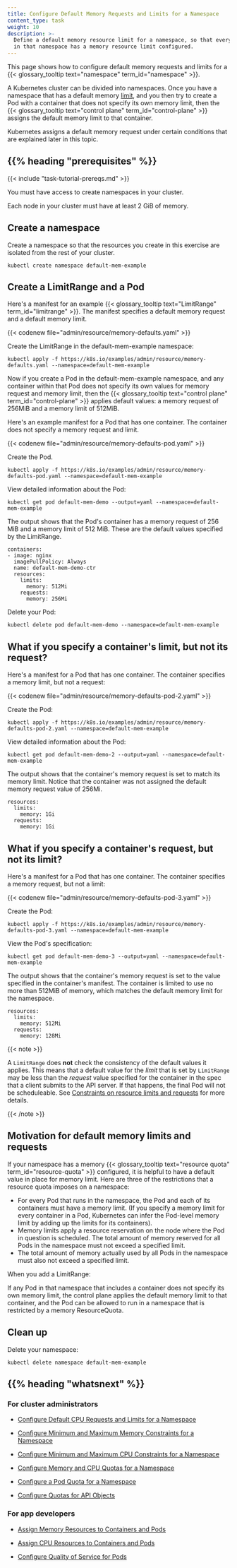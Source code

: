 ```yaml
---
title: Configure Default Memory Requests and Limits for a Namespace
content_type: task
weight: 10
description: >-
  Define a default memory resource limit for a namespace, so that every new Pod
  in that namespace has a memory resource limit configured.
---
```


<!-- overview -->

This page shows how to configure default memory requests and limits for a
{{< glossary_tooltip text="namespace" term_id="namespace" >}}.

A Kubernetes cluster can be divided into namespaces. Once you have a namespace that
has a default memory
[limit](/docs/concepts/configuration/manage-resources-containers/#requests-and-limits),
and you then try to create a Pod with a container that does not specify its own memory
limit, then the
{{< glossary_tooltip text="control plane" term_id="control-plane" >}} assigns the default
memory limit to that container.

Kubernetes assigns a default memory request under certain conditions that are explained later in this topic.

## {{% heading "prerequisites" %}}

{{< include "task-tutorial-prereqs.md" >}}

You must have access to create namespaces in your cluster.

Each node in your cluster must have at least 2 GiB of memory.

<!-- steps -->

## Create a namespace

Create a namespace so that the resources you create in this exercise are
isolated from the rest of your cluster.

```shell
kubectl create namespace default-mem-example
```

## Create a LimitRange and a Pod

Here's a manifest for an example {{< glossary_tooltip text="LimitRange" term_id="limitrange" >}}.
The manifest specifies a default memory
request and a default memory limit.

{{< codenew file="admin/resource/memory-defaults.yaml" >}}

Create the LimitRange in the default-mem-example namespace:

```shell
kubectl apply -f https://k8s.io/examples/admin/resource/memory-defaults.yaml --namespace=default-mem-example
```

Now if you create a Pod in the default-mem-example namespace, and any container
within that Pod does not specify its own values for memory request and memory limit,
then the {{< glossary_tooltip text="control plane" term_id="control-plane" >}}
applies default values: a memory request of 256MiB and a memory limit of 512MiB.

Here's an example manifest for a Pod that has one container. The container
does not specify a memory request and limit.

{{< codenew file="admin/resource/memory-defaults-pod.yaml" >}}

Create the Pod.

```shell
kubectl apply -f https://k8s.io/examples/admin/resource/memory-defaults-pod.yaml --namespace=default-mem-example
```

View detailed information about the Pod:

```shell
kubectl get pod default-mem-demo --output=yaml --namespace=default-mem-example
```

The output shows that the Pod's container has a memory request of 256 MiB and
a memory limit of 512 MiB. These are the default values specified by the LimitRange.

```shell
containers:
- image: nginx
  imagePullPolicy: Always
  name: default-mem-demo-ctr
  resources:
    limits:
      memory: 512Mi
    requests:
      memory: 256Mi
```

Delete your Pod:

```shell
kubectl delete pod default-mem-demo --namespace=default-mem-example
```

## What if you specify a container's limit, but not its request?

Here's a manifest for a Pod that has one container. The container
specifies a memory limit, but not a request:

{{< codenew file="admin/resource/memory-defaults-pod-2.yaml" >}}

Create the Pod:

```shell
kubectl apply -f https://k8s.io/examples/admin/resource/memory-defaults-pod-2.yaml --namespace=default-mem-example
```

View detailed information about the Pod:

```shell
kubectl get pod default-mem-demo-2 --output=yaml --namespace=default-mem-example
```

The output shows that the container's memory request is set to match its memory limit.
Notice that the container was not assigned the default memory request value of 256Mi.

```
resources:
  limits:
    memory: 1Gi
  requests:
    memory: 1Gi
```

## What if you specify a container's request, but not its limit?

Here's a manifest for a Pod that has one container. The container
specifies a memory request, but not a limit:

{{< codenew file="admin/resource/memory-defaults-pod-3.yaml" >}}

Create the Pod:

```shell
kubectl apply -f https://k8s.io/examples/admin/resource/memory-defaults-pod-3.yaml --namespace=default-mem-example
```

View the Pod's specification:

```shell
kubectl get pod default-mem-demo-3 --output=yaml --namespace=default-mem-example
```

The output shows that the container's memory request is set to the value specified in the
container's manifest. The container is limited to use no more than 512MiB of
memory, which matches the default memory limit for the namespace.

```
resources:
  limits:
    memory: 512Mi
  requests:
    memory: 128Mi
```

{{< note >}}

A `LimitRange` does **not** check the consistency of the default values it applies. This means that a default value for the _limit_ that is set by `LimitRange` may be less than the _request_ value specified for the container in the spec that a client submits to the API server. If that happens, the final Pod will not be scheduleable.
See [Constraints on resource limits and requests](/docs/concepts/policy/limit-range/#constraints-on-resource-limits-and-requests) for more details.

{{< /note >}}

## Motivation for default memory limits and requests

If your namespace has a memory {{< glossary_tooltip text="resource quota" term_id="resource-quota" >}}
configured,
it is helpful to have a default value in place for memory limit.
Here are three of the restrictions that a resource quota imposes on a namespace:

- For every Pod that runs in the namespace, the Pod and each of its containers must have a memory limit.
  (If you specify a memory limit for every container in a Pod, Kubernetes can infer the Pod-level memory
  limit by adding up the limits for its containers).
- Memory limits apply a resource reservation on the node where the Pod in question is scheduled.
  The total amount of memory reserved for all Pods in the namespace must not exceed a specified limit.
- The total amount of memory actually used by all Pods in the namespace must also not exceed a specified limit.

When you add a LimitRange:

If any Pod in that namespace that includes a container does not specify its own memory limit,
the control plane applies the default memory limit to that container, and the Pod can be
allowed to run in a namespace that is restricted by a memory ResourceQuota.

## Clean up

Delete your namespace:

```shell
kubectl delete namespace default-mem-example
```

## {{% heading "whatsnext" %}}

### For cluster administrators

- [Configure Default CPU Requests and Limits for a Namespace](/docs/tasks/administer-cluster/manage-resources/cpu-default-namespace/)

- [Configure Minimum and Maximum Memory Constraints for a Namespace](/docs/tasks/administer-cluster/manage-resources/memory-constraint-namespace/)

- [Configure Minimum and Maximum CPU Constraints for a Namespace](/docs/tasks/administer-cluster/manage-resources/cpu-constraint-namespace/)

- [Configure Memory and CPU Quotas for a Namespace](/docs/tasks/administer-cluster/manage-resources/quota-memory-cpu-namespace/)

- [Configure a Pod Quota for a Namespace](/docs/tasks/administer-cluster/manage-resources/quota-pod-namespace/)

- [Configure Quotas for API Objects](/docs/tasks/administer-cluster/quota-api-object/)

### For app developers

- [Assign Memory Resources to Containers and Pods](/docs/tasks/configure-pod-container/assign-memory-resource/)

- [Assign CPU Resources to Containers and Pods](/docs/tasks/configure-pod-container/assign-cpu-resource/)

- [Configure Quality of Service for Pods](/docs/tasks/configure-pod-container/quality-service-pod/)
